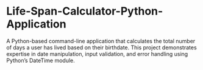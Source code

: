 # Life-Span-Calculator-Python-Application
A Python-based command-line application that calculates the total number of days a user has lived based on their birthdate. This project demonstrates expertise in date manipulation, input validation, and error handling using Python’s DateTime module.
